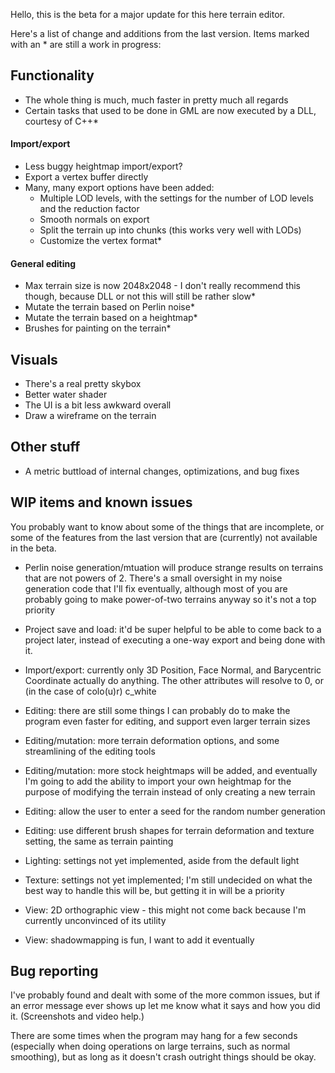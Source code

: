 Hello, this is the beta for a major update for this here terrain editor.

Here's a list of change and additions from the last version. Items marked with an * are still a work in progress:

## Functionality

 - The whole thing is much, much faster in pretty much all regards
 - Certain tasks that used to be done in GML are now executed by a DLL, courtesy of C++*

#### Import/export

 - Less buggy heightmap import/export?
 - Export a vertex buffer directly
 - Many, many export options have been added:
   - Multiple LOD levels, with the settings for the number of LOD levels and the reduction factor
   - Smooth normals on export
   - Split the terrain up into chunks (this works very well with LODs)
   - Customize the vertex format*

#### General editing

 - Max terrain size is now 2048x2048 - I don't really recommend this though, because DLL or not this will still be rather slow*
 - Mutate the terrain based on Perlin noise*
 - Mutate the terrain based on a heightmap*
 - Brushes for painting on the terrain*

## Visuals

 - There's a real pretty skybox
 - Better water shader
 - The UI is a bit less awkward overall
 - Draw a wireframe on the terrain

## Other stuff

 - A metric buttload of internal changes, optimizations, and bug fixes

## WIP items and known issues

You probably want to know about some of the things that are incomplete, or some of the features from the last version that are (currently) not available in the beta.

 - Perlin noise generation/mtuation will produce strange results on terrains that are not powers of 2. There's a small oversight in my noise generation code that I'll fix eventually, although most of you are probably going to make power-of-two terrains anyway so it's not a top priority

 - Project save and load: it'd be super helpful to be able to come back to a project later, instead of executing a one-way export and being done with it.
 - Import/export: currently only 3D Position, Face Normal, and  Barycentric Coordinate actually do anything. The other attributes will resolve to 0, or (in the case of colo(u)r) c_white
 - Editing: there are still some things I can probably do to make the program even faster for editing, and support even larger terrain sizes
 - Editing/mutation: more terrain deformation options, and some streamlining of the editing tools
 - Editing/mutation: more stock heightmaps will be added, and eventually I'm going to add the ability to import your own heightmap for the purpose of modifying the terrain instead of only creating a new terrain
 - Editing: allow the user to enter a seed for the random number generation
 - Editing: use different brush shapes for terrain deformation and texture setting, the same as terrain painting
 - Lighting: settings not yet implemented, aside from the default light
 - Texture: settings not yet implemented; I'm still undecided on what the best way to handle this will be, but getting it in will be a priority
 - View: 2D orthographic view - this might not come back because I'm currently unconvinced of its utility
 - View: shadowmapping is fun, I want to add it eventually

## Bug reporting

I've probably found and dealt with some of the more common issues, but if an error message ever shows up let me know what it says and how you did it. (Screenshots and video help.)

There are some times when the program may hang for a few seconds (especially when doing operations on large terrains, such as normal smoothing), but as long as it doesn't crash outright things should be okay.